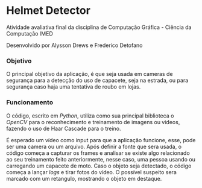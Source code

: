 # Helmet Detector
Atividade avaliativa final da disciplina de Computação Gráfica - Ciência da Computação IMED

Desenvolvido por Alysson Drews e Frederico Detofano

### Objetivo

O principal objetivo da aplicação, é que seja usada em cameras de segurança para a detecção do uso de capacete, seja na estrada, ou para segurança caso haja uma tentativa de roubo em lojas.

### Funcionamento

O código, escrito em *Python*, utiliza como sua principal biblioteca o *OpenCV* para o reconhecimento e treinamento de imagens ou videos, fazendo o uso de Haar Cascade para o treino.

É esperado um vídeo como input para que a aplicação funcione, esse, pode ser uma camera ou um arquivo. Após definir a fonte que sera usada, o código começa a capturar os frames e analisar se existe algo relacionado ao seu treinamento feito anteriormente, nesse caso, uma pessoa usando ou carregando um capacete de moto. Caso o objeto seja detectado, o código começa a lançar *logs* e tirar fotos do vídeo. O possível suspeito sera marcado com um retangulo, mostrando o objeto em destaque.

